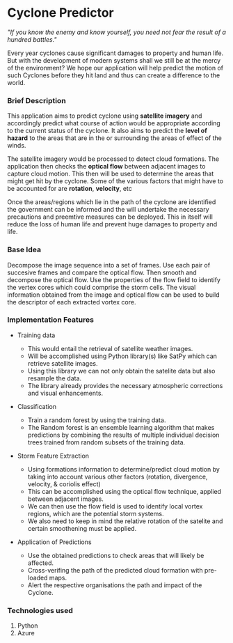 Cyclone Predictor
=====================

*"If you know the enemy and know yourself, you need not fear the result of a hundred battles."*

Every year cyclones cause significant damages to property and human life. But with the development of modern systems shall we still be at the mercy of the environment? We hope our application will help predict the motion of such Cyclones before they hit land and thus can create a difference to the world.

### Brief Description

This application aims to predict cyclone using **satellite imagery** and accordingly predict what course of action would be appropriate
according to the current status of the cyclone. It also aims to predict the **level of hazard** to the areas that are in the or surrounding the
areas of effect of the winds.

The satellite imagery would be processed to detect cloud formations. The application then checks the **optical flow** between adjacent images
to capture cloud motion. This then will be used to determine the areas that might get hit by the cyclone. Some of the various factors that might have to be accounted for are **rotation**, **velocity**, etc

Once the areas/regions which lie in the path of the cyclone are identified the government can be informed and the will undertake the necessary precautions and preemtive measures can be deployed. This in itself will reduce the loss of human life and prevent huge damages to property and life.

### Base Idea

Decompose the image sequence into a set of frames. Use each pair of succesive frames and compare the optical flow. Then smooth and decompose the optical flow. Use the properties of the flow field to identify the vertex cores which could comprise the storm cells. The visual information obtained from the image and optical flow can be used to build the descriptor of each extracted vortex core.

### Implementation Features

- Training data
   - This would entail the retrieval of satellite weather images.
   - Will be accomplished using Python library(s) like SatPy which can retrieve satellite images.
   - Using this library we can not only obtain the satelite data but also resample the data.
   - The library already provides the necessary atmospheric corrections and visual enhancements.


- Classification
  - Train a random forest by using the training data.
  - The Random forest is an ensemble learning algorithm that makes predictions by combining the results of multiple individual decision trees trained from random subsets of the training data.


- Storm Feature Extraction
   - Using formations information to determine/predict cloud motion by taking into account various other factors (rotation, divergence, velocity, & coriolis effect)
   - This can be accomplished using the optical flow technique, applied between adjacent images.
   - We can then use the flow field is used to identify local vortex regions, which are the potential storm systems.
   - We also need to keep in mind the relative rotation of the satelite and certain smoothening must be applied.


- Application of Predictions
   - Use the obtained predictions to check areas that will likely be affected.
   - Cross-verifing the path of the predicted cloud formation with pre-loaded maps.
   - Alert the respective organisations the path and impact of the Cyclone.

### Technologies used

1. Python
2. Azure
